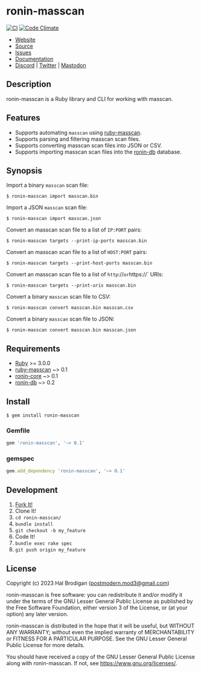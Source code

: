 # ronin-masscan

[![CI](https://github.com/ronin-rb/ronin-masscan/actions/workflows/ruby.yml/badge.svg)](https://github.com/ronin-rb/ronin-masscan/actions/workflows/ruby.yml)
[![Code Climate](https://codeclimate.com/github/ronin-rb/ronin-masscan.svg)](https://codeclimate.com/github/ronin-rb/ronin-masscan)

* [Website](https://ronin-rb.dev/)
* [Source](https://github.com/ronin-rb/ronin-masscan)
* [Issues](https://github.com/ronin-rb/ronin-masscan/issues)
* [Documentation](https://ronin-rb.dev/docs/ronin-masscan)
* [Discord](https://discord.gg/6WAb3PsVX9) |
  [Twitter](https://twitter.com/ronin_rb) |
  [Mastodon](https://infosec.exchange/@ronin_rb)

## Description

ronin-masscan is a Ruby library and CLI for working with masscan.

## Features

* Supports automating `masscan` using [ruby-masscan].
* Supports parsing and filtering masscan scan files.
* Supports converting masscan scan files into JSON or CSV.
* Supports importing masscan scan files into the [ronin-db] database.

## Synopsis

Import a binary `masscan` scan file:

```shell
$ ronin-masscan import masscan.bin
```

Import a JSON `masscan` scan file:

```shell
$ ronin-masscan import masscan.json
```

Convert an masscan scan file to a list of `IP:PORT` pairs:

```shell
$ ronin-masscan targets --print-ip-ports masscan.bin
```

Convert an masscan scan file to a list of `HOST:PORT` pairs:

```shell
$ ronin-masscan targets --print-host-ports masscan.bin
```

Convert an masscan scan file to a list of `http`://` or `https://` URIs:

```shell
$ ronin-masscan targets --print-uris masscan.bin
```

Convert a binary `masscan` scan file to CSV:

```shell
$ ronin-masscan convert masscan.bin masscan.csv
```

Convert a binary `masscan` scan file to JSON:

```shell
$ ronin-masscan convert masscan.bin masscan.json
```

## Requirements

* [Ruby] >= 3.0.0
* [ruby-masscan] ~> 0.1
* [ronin-core] ~> 0.1
* [ronin-db] ~> 0.2

## Install

```shell
$ gem install ronin-masscan
```

### Gemfile

```ruby
gem 'ronin-masscan', '~> 0.1'
```

### gemspec

```ruby
gem.add_dependency 'ronin-masscan', '~> 0.1'
```

## Development

1. [Fork It!](https://github.com/ronin-rb/ronin-masscan/fork)
2. Clone It!
3. `cd ronin-masscan/`
4. `bundle install`
5. `git checkout -b my_feature`
6. Code It!
7. `bundle exec rake spec`
8. `git push origin my_feature`

## License

Copyright (c) 2023 Hal Brodigan (postmodern.mod3@gmail.com)

ronin-masscan is free software: you can redistribute it and/or modify
it under the terms of the GNU Lesser General Public License as published
by the Free Software Foundation, either version 3 of the License, or
(at your option) any later version.

ronin-masscan is distributed in the hope that it will be useful,
but WITHOUT ANY WARRANTY; without even the implied warranty of
MERCHANTABILITY or FITNESS FOR A PARTICULAR PURPOSE.  See the
GNU Lesser General Public License for more details.

You should have received a copy of the GNU Lesser General Public License
along with ronin-masscan.  If not, see <https://www.gnu.org/licenses/>.

[Ruby]: https://www.ruby-lang.org
[ruby-masscan]: https://github.com/postmodern/ruby-masscan#readme
[ronin-support]: https://github.com/ronin-rb/ronin-support#readme
[ronin-core]: https://github.com/ronin-rb/ronin-core#readme
[ronin-db]: https://github.com/ronin-rb/ronin-db#readme
